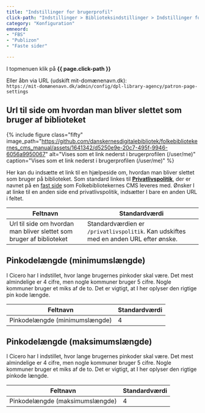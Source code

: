 ```yaml
---
title: "Indstillinger for brugerprofil"
click-path: "Indstillinger > Biblioteksindstillinger > Indstillinger for brugerprofil"
category: "Konfiguration"
emneord: 
- "FBS"
- "Publizon"
- "Faste sider"

---
```


I topmenuen klik på **{{ page.click-path }}**

Eller åbn via URL (udskift mit-domænenavn.dk):\
`https://mit-domænenavn.dk/admin/config/dpl-library-agency/patron-page-settings`

## Url til side om hvordan man bliver slettet som bruger af biblioteket
{% include figure class="fifty" image_path="https://github.com/danskernesdigitalebibliotek/folkebibliotekernes_cms_manual/assets/1641342/d5250e9e-20c7-495f-9946-6056a9950067" alt="Vises som et link nederst i brugerprofilen (/user/me)" caption="Vises som et link nederst i brugerprofilen (/user/me)" %} 

Her kan du indsætte et link til en hjælpeside om, hvordan man bliver slettet som bruger på biblioteket. Som standard linkes til 
[**Privatlivspolitik**](https://danskernesdigitalebibliotek.github.io/folkebibliotekernes_cms_manual/main/indhold/privatlivspolitik/), der er navnet på en [fast side](https://danskernesdigitalebibliotek.github.io/folkebibliotekernes_cms_manual/main/indhold/faste-sider/) som Folkebibliotekernes CMS leveres med.
Ønsker I at linke til en anden side end privatlivspolitik, indsætter I bare en anden URL i feltet.

|Feltnavn|Standardværdi|
|---|---|
|Url til side om hvordan man bliver slettet som bruger af biblioteket|Standardværdien er `/privatlivspolitik`. Kan udskiftes med en anden URL efter ønske.|

## Pinkodelængde (minimumslængde)
I Cicero har I indstillet, hvor lange brugernes pinkoder skal være. Det mest almindelige er 4 cifre, men nogle kommuner bruger 5 cifre. Nogle kommuner bruger et miks af de to. Det er vigtigt, at I her oplyser den rigtige pin kode længde.
 
|Feltnavn|Standardværdi|
|---|---|
|Pinkodelængde (minimumslængde)|4|

## Pinkodelængde (maksimumslængde)
I Cicero har I indstillet, hvor lange brugernes pinkoder skal være. Det mest almindelige er 4 cifre, men nogle kommuner bruger 5 cifre. Nogle kommuner bruger et miks af de to. Det er vigtigt, at I her oplyser den rigtige pinkode længde.

|Feltnavn|Standardværdi|
|---|---|
|Pinkodelængde (maksimumslængde)|4|


